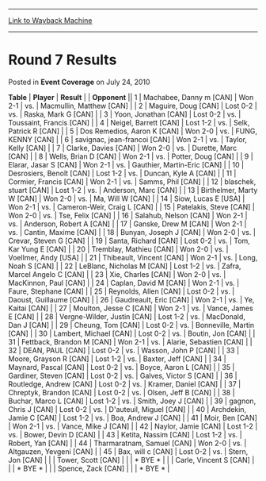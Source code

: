 
---
[Link to Wayback Machine](https://web.archive.org/web/20220517002038/https://magic.wizards.com/en/articles/archive/event-coverage/round-7-results-2010-07-24)

[_metadata_:description]:- "TablePlayerResult Opponent 1Machabee, Danny m [CAN]Won 2-1vs.Macmullin, Matthew [CAN] 2Maguire, Doug [CAN]Lost 0-2vs.Raska, Mark G [CAN] 3Yoon, Jonathan [CAN]Lost 0-2vs.Toussaint, Francis [CAN] 4Neigel, Barrett [CAN]Lost 1-2vs.Selk, Patrick R [CAN] 5Dos Remedios, Aaron K [CAN]Won 2-0vs.FUNG, KENNY [CAN] 6savignac, jean-francoi [CAN]Won 2-1vs.Taylor, Kelly [CAN] 7Clarke, Davies"
[_metadata_:generator]:- "Drupal 7 (http://drupal.org)"
[_metadata_:node]:- "432036"
[_metadata_:publish_date]:- "2010-07-24"
[_metadata_:source]:- "div-main-content"
[_metadata_:title]:- "Round 7 Results"
[_metadata_:wayback_capture_timestamp]:- "2022-05-17 00:20:38"
[_metadata_:wayback_raw_url]:- "https://web.archive.org/web/20220517002038id_/https://magic.wizards.com/en/articles/archive/event-coverage/round-7-results-2010-07-24"
[_metadata_:wayback_url]:- "https://magic.wizards.com/en/articles/archive/event-coverage/round-7-results-2010-07-24"
---


Round 7 Results
===============



 Posted in **Event Coverage**
 on July 24, 2010 












 **Table** | **Player** | **Result** |  | **Opponent** ||  1 | Machabee, Danny m [CAN] | Won 2-1 | vs. | Macmullin, Matthew [CAN] |
|  2 | Maguire, Doug [CAN] | Lost 0-2 | vs. | Raska, Mark G [CAN] |
|  3 | Yoon, Jonathan [CAN] | Lost 0-2 | vs. | Toussaint, Francis [CAN] |
|  4 | Neigel, Barrett [CAN] | Lost 1-2 | vs. | Selk, Patrick R [CAN] |
|  5 | Dos Remedios, Aaron K [CAN] | Won 2-0 | vs. | FUNG, KENNY [CAN] |
|  6 | savignac, jean-francoi [CAN] | Won 2-1 | vs. | Taylor, Kelly [CAN] |
|  7 | Clarke, Davies [CAN] | Won 2-0 | vs. | Durette, Marc [CAN] |
|  8 | Wells, Brian D [CAN] | Won 2-1 | vs. | Potter, Doug [CAN] |
|  9 | Elarar, Jasar S [CAN] | Won 2-1 | vs. | Gauthier, Martin-Eric [CAN] |
|  10 | Desrosiers, Benoît [CAN] | Lost 1-2 | vs. | Duncan, Kyle A [CAN] |
|  11 | Cormier, Francis [CAN] | Won 2-1 | vs. | Samms, Phil [CAN] |
|  12 | blaschek, stuart [CAN] | Lost 1-2 | vs. | Anderson, Marc [CAN] |
|  13 | Birthelmer, Marty W [CAN] | Won 2-0 | vs. | Ma, Will W [CAN] |
|  14 | Siow, Lucas E [USA] | Won 2-1 | vs. | Cameron-Weir, Craig L [CAN] |
|  15 | Patelakis, Steve [CAN] | Won 2-0 | vs. | Tse, Felix [CAN] |
|  16 | Salahub, Nelson [CAN] | Won 2-1 | vs. | Anderson, Robert A [CAN] |
|  17 | Ganske, Drew M [CAN] | Won 2-1 | vs. | Cantin, Maxime [CAN] |
|  18 | Bunyan, Joseph J [CAN] | Won 2-0 | vs. | Crevar, Steven G [CAN] |
|  19 | Santa, Richard [CAN] | Lost 0-2 | vs. | Tom, Kar Yung E [CAN] |
|  20 | Tremblay, Mathieu [CAN] | Won 2-0 | vs. | Voellmer, Andy [USA] |
|  21 | Thibeault, Vincent [CAN] | Won 2-1 | vs. | Long, Noah S [CAN] |
|  22 | LeBlanc, Nicholas M [CAN] | Lost 1-2 | vs. | Zafra, Marcel Angelo C [CAN] |
|  23 | Xie, Charles [CAN] | Won 2-0 | vs. | MacKinnon, Paul [CAN] |
|  24 | Caplan, David M [CAN] | Won 2-1 | vs. | Faure, Stephane [CAN] |
|  25 | Reynolds, Allen [CAN] | Lost 0-2 | vs. | Daoust, Guillaume [CAN] |
|  26 | Gaudreault, Eric [CAN] | Won 2-1 | vs. | Ye, Kaitai [CAN] |
|  27 | Moulton, Jesse C [CAN] | Won 2-1 | vs. | Vance, James E [CAN] |
|  28 | Vergne-Wilder, Justin [CAN] | Lost 1-2 | vs. | MacDonald, Dan J [CAN] |
|  29 | Cheung, Tom [CAN] | Lost 0-2 | vs. | Bonneville, Martin [CAN] |
|  30 | Lambert, Michael [CAN] | Lost 0-2 | vs. | Boutin, Jon [CAN] |
|  31 | Fettback, Brandon M [CAN] | Won 2-1 | vs. | Alarie, Sebastien [CAN] |
|  32 | DEAN, PAUL [CAN] | Lost 0-2 | vs. | Wasson, John P [CAN] |
|  33 | Moore, Grayson R [CAN] | Lost 1-2 | vs. | Baxter, Jeff [CAN] |
|  34 | Maynard, Pascal [CAN] | Lost 0-2 | vs. | Boyce, Aaron L [CAN] |
|  35 | Gardiner, Steven [CAN] | Lost 0-2 | vs. | Galves, Victor S [CAN] |
|  36 | Routledge, Andrew [CAN] | Lost 0-2 | vs. | Kramer, Daniel [CAN] |
|  37 | Chreptyk, Brandon [CAN] | Lost 0-2 | vs. | Olsen, Jeff B [CAN] |
|  38 | Buchar, Marco L [CAN] | Lost 1-2 | vs. | Smith, Joey J [CAN] |
|  39 | gagnon, Chris J [CAN] | Lost 0-2 | vs. | D'auteuil, Miguel [CAN] |
|  40 | Archdekin, Jamie C [CAN] | Lost 1-2 | vs. | Boa, Andrew J [CAN] |
|  41 | Moir, Ben [CAN] | Won 2-1 | vs. | Vance, Mike J [CAN] |
|  42 | Naylor, Jamie [CAN] | Lost 1-2 | vs. | Bower, Devin D [CAN] |
|  43 | Ketita, Nassim [CAN] | Lost 1-2 | vs. | Robert, Yan [CAN] |
|  44 | Tharmaratnam, Samuel [CAN] | Won 2-0 | vs. | Altgauzen, Yevgeni [CAN] |
|  45 | Bax, will c [CAN] | Lost 0-2 | vs. | Stern, Jon [CAN] |
|  | Tower, Scott [CAN] |  |  | \* BYE \* |
|  | Carle, Vincent S [CAN] |  |  | \* BYE \* |
|  | Spence, Zack [CAN] |  |  | \* BYE \* |







